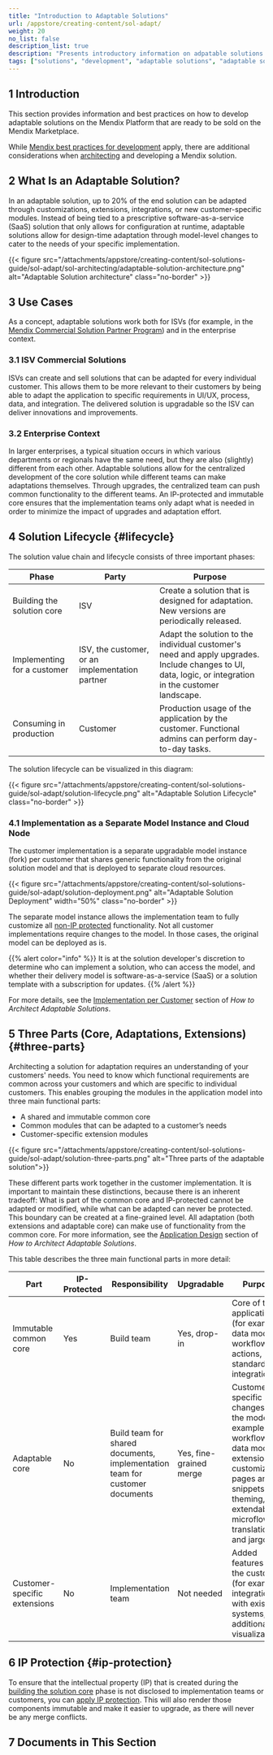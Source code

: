 ```yaml
---
title: "Introduction to Adaptable Solutions"
url: /appstore/creating-content/sol-adapt/
weight: 20
no_list: false
description_list: true
description: "Presents introductory information on adpatable solutions."
tags: ["solutions", "development", "adaptable solutions", "adaptable solutions"]
---
```


## 1 Introduction

This section provides information and best practices on how to develop adaptable solutions on the Mendix Platform that are ready to be sold on the Mendix Marketplace.

While [Mendix best practices for development](/refguide/dev-best-practices/) apply, there are additional considerations when [architecting](/appstore/creating-content/sol-architecting/) and developing a Mendix solution.

## 2 What Is an Adaptable Solution?

In an adaptable solution, up to 20% of the end solution can be adapted through customizations, extensions, integrations, or new customer-specific modules. Instead of being tied to a prescriptive software-as-a-service (SaaS) solution that only allows for configuration at runtime, adaptable solutions allow for design-time adaptation through model-level changes to cater to the needs of your specific implementation.

{{< figure src="/attachments/appstore/creating-content/sol-solutions-guide/sol-adapt/sol-architecting/adaptable-solution-architecture.png" alt="Adaptable Solution architecture" class="no-border" >}}

## 3 Use Cases

As a concept, adaptable solutions work both for ISVs (for example, in the [Mendix Commercial Solution Partner Program](/appstore/creating-content/comm-sol-partner-program/)) and in the enterprise context.

### 3.1 ISV Commercial Solutions

ISVs can create and sell solutions that can be adapted for every individual customer. This allows them to be more relevant to their customers by being able to adapt the application to specific requirements in UI/UX, process, data, and integration. The delivered solution is upgradable so the ISV can deliver innovations and improvements.

### 3.2 Enterprise Context

In larger enterprises, a typical situation occurs in which various departments or regionals have the same need, but they are also (slightly) different from each other. Adaptable solutions allow for the centralized development of the core solution while different teams can make adaptations themselves. Through upgrades, the centralized team can push common functionality to the different teams. An IP-protected and immutable core ensures that the implementation teams only adapt what is needed in order to minimize the impact of upgrades and adaptation effort.

## 4 Solution Lifecycle {#lifecycle}

The solution value chain and lifecycle consists of three important phases:

| Phase | Party | Purpose |
| --- | --- | --- |
| Building the solution core | ISV | Create a solution that is designed for adaptation. New versions are periodically released. |
| Implementing for a customer | ISV, the customer, or an implementation partner | Adapt the solution to the individual customer's need and apply upgrades. Include changes to UI, data, logic, or integration in the customer landscape. |
| Consuming in production | Customer | Production usage of the application by the customer. Functional admins can perform day-to-day tasks. |

The solution lifecycle can be visualized in this diagram:

{{< figure src="/attachments/appstore/creating-content/sol-solutions-guide/sol-adapt/solution-lifecycle.png" alt="Adaptable Solution Lifecycle" class="no-border" >}}

### 4.1 Implementation as a Separate Model Instance and Cloud Node

The customer implementation is a separate upgradable model instance (fork) per customer that shares generic functionality from the original solution model and that is deployed to separate cloud resources.

{{< figure src="/attachments/appstore/creating-content/sol-solutions-guide/sol-adapt/solution-deployment.png" alt="Adaptable Solution Deployment"  width="50%" class="no-border" >}}

The separate model instance allows the implementation team to fully customize all [non-IP protected](#ip-protection) functionality. Not all customer implementations require changes to the model. In those cases, the original model can be deployed as is.

{{% alert color="info" %}}
It is at the solution developer's discretion to determine who can implement a solution, who can access the model, and whether their delivery model is software-as-a-service (SaaS) or a solution template with a subscription for updates.
{{% /alert %}}

For more details, see the [Implementation per Customer](/appstore/creating-content/sol-architecting/#per-customer) section of *How to Architect Adaptable Solutions*.

## 5 Three Parts (Core, Adaptations, Extensions) {#three-parts}

Architecting a solution for adaptation requires an understanding of your customers' needs. You need to know which functional requirements are common across your customers and which are specific to individual customers. This enables grouping the modules in the application model into three main functional parts:

* A shared and immutable common core
* Common modules that can be adapted to a customer’s needs
* Customer-specific extension modules

{{< figure src="/attachments/appstore/creating-content/sol-solutions-guide/sol-adapt/solution-three-parts.png" alt="Three parts of the adaptable solution">}}

These different parts work together in the customer implementation. It is important to maintain these distinctions, because there is an inherent tradeoff: What is part of the common core and IP-protected cannot be adapted or modified, while what can be adapted can never be protected. This boundary can be created at a fine-grained level. All adaptation (both extensions and adaptable core) can make use of functionality from the common core. For more information, see the [Application Design](/appstore/creating-content/sol-architecting/#app-design) section of *How to Architect Adaptable Solutions*.

This table describes the three main functional parts in more detail:

| Part | IP-Protected | Responsibility | Upgradable | Purpose |
| --- | --- | --- | --- | --- |
| Immutable common core | Yes | Build team | Yes, drop-in | Core of the application (for example, data model, workflow actions, standard integrations) |
| Adaptable core | No | Build team for shared documents, implementation team for customer documents | Yes, fine-grained merge | Customer specific changes to the model (for example: workflows, data model extensions, customizable pages and snippets, theming, extendable microflows, translation and jargon) |
| Customer-specific extensions | No | Implementation team | Not needed | Added features for the customer (for example, integration with existing systems, additional visualizations) |

## 6 IP Protection {#ip-protection}

To ensure that the intellectual property (IP) that is created during the [building the solution core](#lifecycle) phase is not disclosed to implementation teams or customers, you can [apply IP protection](/appstore/creating-content/sol-ip-protection/). This will also render those components immutable and make it easier to upgrade, as there will never be any merge conflicts.

## 7 Documents in This Section

